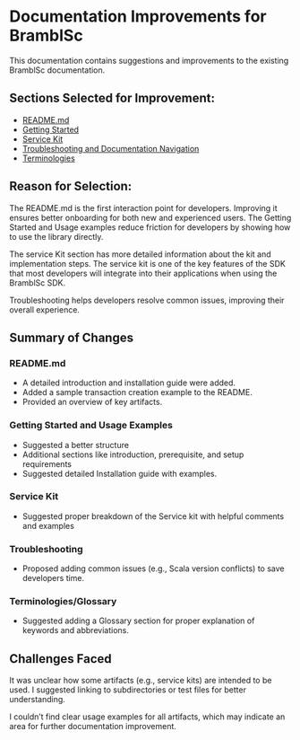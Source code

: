 # Documentation Improvements for BramblSc
This documentation contains suggestions and improvements to the existing BramblSc documentation.

## Sections Selected for Improvement:
- [README.md](https://github.com/gconnect/BramblSc-Assessment/blob/main/github-readme.md)
- [Getting Started](https://github.com/gconnect/BramblSc-Assessment/blob/main/getting-started.md)
- [Service Kit](https://github.com/gconnect/BramblSc-Assessment/blob/main/service-kit.md)
- [Troubleshooting and Documentation Navigation](https://github.com/gconnect/BramblSc-Assessment/blob/main/other-suggestions.md)
- [Terminologies](https://github.com/gconnect/BramblSc-Assessment/blob/main/teminologies.md)


## Reason for Selection:
The README.md is the first interaction point for developers. Improving it ensures better onboarding for both new and experienced users.
The Getting Started and Usage examples reduce friction for developers by showing how to use the library directly.

The service Kit section has more detailed information about the kit and implementation steps. The service kit is one of the key features of the SDK that most developers will integrate into their applications when using the BramblSc SDK.

Troubleshooting helps developers resolve common issues, improving their overall experience. 
## Summary of Changes
### README.md
- A detailed introduction and installation guide were added.
- Added a sample transaction creation example to the README.
- Provided an overview of key artifacts.

### Getting Started and Usage Examples
- Suggested a better structure
- Additional sections like introduction, prerequisite, and setup requirements
- Suggested detailed Installation guide with examples.

### Service Kit
- Suggested proper breakdown of the Service kit with helpful comments and examples
  
### Troubleshooting
- Proposed adding common issues (e.g., Scala version conflicts) to save developers time.

### Terminologies/Glossary
- Suggested adding a Glossary section for proper explanation of keywords and abbreviations.

## Challenges Faced
It was unclear how some artifacts (e.g., service kits) are intended to be used. I suggested linking to subdirectories or test files for better understanding.

I couldn’t find clear usage examples for all artifacts, which may indicate an area for further documentation improvement.

